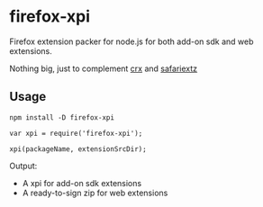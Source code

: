 # firefox-xpi

Firefox extension packer for node.js for both add-on sdk and web extensions.

Nothing big, just to complement [crx](https://www.npmjs.com/package/crx) and [safariextz](https://www.npmjs.com/package/safariextz)

## Usage

```
npm install -D firefox-xpi
```

```
var xpi = require('firefox-xpi');

xpi(packageName, extensionSrcDir);
```

Output:
* A xpi for add-on sdk extensions
* A ready-to-sign zip for web extensions
